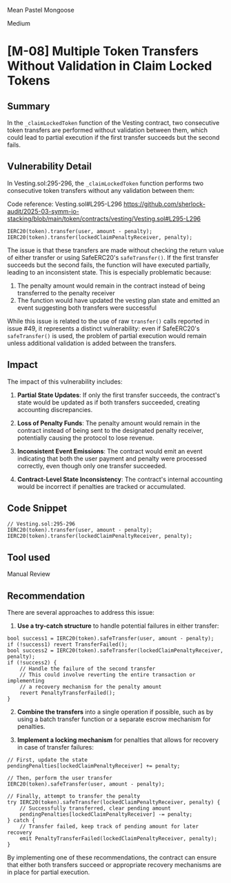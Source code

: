 Mean Pastel Mongoose

Medium

# [M-08] Multiple Token Transfers Without Validation in Claim Locked Tokens

## Summary

In the `_claimLockedToken` function of the Vesting contract, two consecutive token transfers are performed without validation between them, which could lead to partial execution if the first transfer succeeds but the second fails.

## Vulnerability Detail

In Vesting.sol:295-296, the `_claimLockedToken` function performs two consecutive token transfers without any validation between them:

Code reference: Vesting.sol#L295-L296 https://github.com/sherlock-audit/2025-03-symm-io-stacking/blob/main/token/contracts/vesting/Vesting.sol#L295-L296

```solidity
IERC20(token).transfer(user, amount - penalty);
IERC20(token).transfer(lockedClaimPenaltyReceiver, penalty);
```

The issue is that these transfers are made without checking the return value of either transfer or using SafeERC20's `safeTransfer()`. If the first transfer succeeds but the second fails, the function will have executed partially, leading to an inconsistent state. This is especially problematic because:

1. The penalty amount would remain in the contract instead of being transferred to the penalty receiver
2. The function would have updated the vesting plan state and emitted an event suggesting both transfers were successful

While this issue is related to the use of raw `transfer()` calls reported in issue #49, it represents a distinct vulnerability: even if SafeERC20's `safeTransfer()` is used, the problem of partial execution would remain unless additional validation is added between the transfers.

## Impact

The impact of this vulnerability includes:

1. **Partial State Updates**: If only the first transfer succeeds, the contract's state would be updated as if both transfers succeeded, creating accounting discrepancies.

2. **Loss of Penalty Funds**: The penalty amount would remain in the contract instead of being sent to the designated penalty receiver, potentially causing the protocol to lose revenue.

3. **Inconsistent Event Emissions**: The contract would emit an event indicating that both the user payment and penalty were processed correctly, even though only one transfer succeeded.

4. **Contract-Level State Inconsistency**: The contract's internal accounting would be incorrect if penalties are tracked or accumulated.

## Code Snippet

```solidity
// Vesting.sol:295-296
IERC20(token).transfer(user, amount - penalty);
IERC20(token).transfer(lockedClaimPenaltyReceiver, penalty);
```

## Tool used

Manual Review

## Recommendation

There are several approaches to address this issue:

1. **Use a try-catch structure** to handle potential failures in either transfer:

```solidity
bool success1 = IERC20(token).safeTransfer(user, amount - penalty);
if (!success1) revert TransferFailed();
bool success2 = IERC20(token).safeTransfer(lockedClaimPenaltyReceiver, penalty);
if (!success2) {
    // Handle the failure of the second transfer
    // This could involve reverting the entire transaction or implementing
    // a recovery mechanism for the penalty amount
    revert PenaltyTransferFailed();
}
```

2. **Combine the transfers** into a single operation if possible, such as by using a batch transfer function or a separate escrow mechanism for penalties.

3. **Implement a locking mechanism** for penalties that allows for recovery in case of transfer failures:

```solidity
// First, update the state
pendingPenalties[lockedClaimPenaltyReceiver] += penalty;

// Then, perform the user transfer
IERC20(token).safeTransfer(user, amount - penalty);

// Finally, attempt to transfer the penalty
try IERC20(token).safeTransfer(lockedClaimPenaltyReceiver, penalty) {
    // Successfully transferred, clear pending amount
    pendingPenalties[lockedClaimPenaltyReceiver] -= penalty;
} catch {
    // Transfer failed, keep track of pending amount for later recovery
    emit PenaltyTransferFailed(lockedClaimPenaltyReceiver, penalty);
}
```

By implementing one of these recommendations, the contract can ensure that either both transfers succeed or appropriate recovery mechanisms are in place for partial execution. 